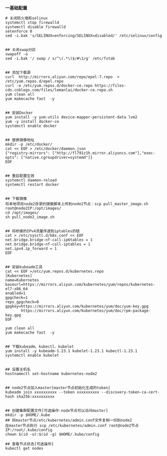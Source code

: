 **一基础配置**

    # 关闭防火墙和selinux 
    systemctl stop firewalld
    systemctl disable firewalld
    setenforce 0
    sed -i.bak 's/SELINUX=enforcing/SELINUX=disabled/' /etc/selinux/config


    ## 关闭swap分区
    swapoff -a
    sed -i.bak '/ swap / s/^\(.*\)$/#\1/g' /etc/fstab


    ## 添加下载源
    curl  http://mirrors.aliyun.com/repo/epel-7.repo  > /etc/yum.repos.d/epel.repo
    curl -o /etc/yum.repos.d/docker-ce.repo https://files-cdn.cnblogs.com/files/lemanlai/docker-ce.repo.sh
    yum clean all
    yum makecache fast  -y


    ## 安装Docker
    yum install -y yum-utils device-mapper-persistent-data lvm2
    yum -y install docker-ce
    systemctl enable docker


    ## 替换镜像地址
    mkdir -p /etc/docker/
    cat << EOF > /etc/docker/daemon.json
    {"registry-mirrors": ["http://fl791z1h.mirror.aliyuncs.com"],"exec-opts": ["native.cgroupdriver=systemd"]}
    EOF


    ## 重启配置生效
    systemctl daemon-reload
    systemctl restart docker


    ## 下载镜像
    将本地项目node2目录的镜像脚本上传到node2节点：scp pull_master_image.sh root@node2IP:/opt/images/
    cd /opt/images/
    sh pull_node2_image.sh


    ## 将桥接的IPv4流量传递到iptables的链
    cat > /etc/sysctl.d/k8s.conf << EOF
    net.bridge.bridge-nf-call-ip6tables = 1
    net.bridge.bridge-nf-call-iptables = 1
    net.ipv4.ip_forward = 1
    EOF


    ## 安装kubeadm工具
    cat << EOF >/etc/yum.repos.d/kubernetes.repo
    [Kubernetes]
    name=Kubernetes
    baseurl=https://mirrors.aliyun.com/kubernetes/yum/repos/kubernetes-el7-x86_64
    enabled=1
    gpgcheck=1
    repo_gpgcheck=0
    gpgkey=https://mirrors.aliyun.com/kubernetes/yum/doc/yum-key.gpg
           https://mirrors.aliyun.com/kubernetes/yum/doc/rpm-package-key.gpg 
    EOF

    yum clean all
    yum makecache fast  -y


    ## 下载kubeadm、kubectl、kubelet
    yum install -y kubeadm-1.23.1 kubelet-1.23.1 kubectl-1.23.1
    systemctl enable kubelet


    ## 设置主机名
    hostnamectl set-hostname kubernetes-node2


    ## node2节点加入master[master节点初始化生成的token]
    kubeadm join xxxxxxxxxx --token xxxxxxxxxx --discovery-token-ca-cert-hash sha256:xxxxxxxxxx


    ## 创建集群配置文件[可选操作-node节点可以访问master]
    mkdir -p $HOME/.kube
    ## 将master节点/etc/kubernetes/admin.conf文件复制一份到node2
    在master节点执行 scp /etc/kubernetes/admin.conf root@node2节点IP:/root/.kube/config
    chown $(id -u):$(id -g) $HOME/.kube/config

    ## 查看节点状态[可选操作]
    kubectl get nodes

